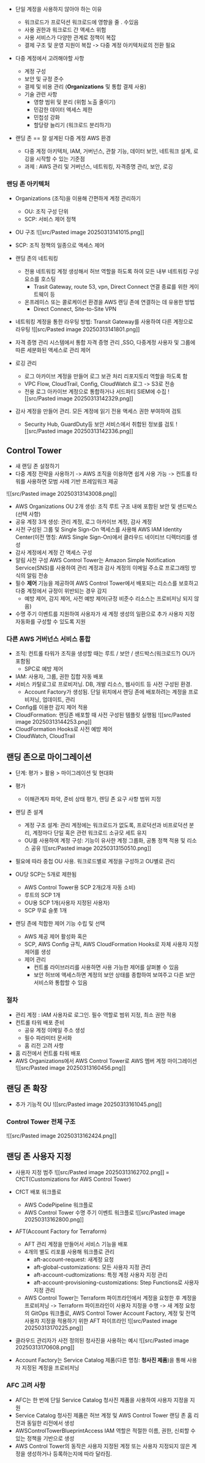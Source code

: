 - 단일 계정을 사용하지 않아야 하는 이유
	- 워크로드가 프로덕션 워크로드에 영향을 줄 . 수있음
	- 사용 권한과 워크로드 간 액세스 위험
	- 사용 서비스가 다양한 관계로 정책이 복잡
	- 결제 구조 및 운영 지원이 복잡
	-> 다중 계정 아키텍처로의 전환 필요

- 다중 계정에서 고려해야할 사항
	- 계정 구성
	- 보안 및 규정 준수
	- 결제 및 비용 관리 (**Organizations** 및 통합 결제 사용)
	- 기술 관련 사항
		- 영향 범위 및 분리 (위험 노출 줄이기)
		- 민감한 데이터 엑세스 제한
		- 민첩성 강화
		- 할당량 늘리기 (워크로드 분리하기)
- 랜딩 존 == 잘 설계된 다중 계정 AWS 환경
	- 다중 계정 아키텍처, IAM, 거버넌스, 관찰 기능, 데이터 보안, 네트워크 설계, 로깅을 시작할 수 있는 기준점
	- 과제 : AWS 관리 및 거버넌스, 네트워킹, 자격증명 관리, 보안, 로깅

### 랜딩 존 아키텍처 
- Organizations (조직)을 이용해 간편하게 계정 관리하기
	- OU: 조직 구성 단위
	- SCP: 서비스 제어 정책

- OU 구조
![[src/Pasted image 20250313141015.png]]
- SCP: 조직 정책의 일종으로 액세스 제어

- 랜딩 존의 네트워킹
	- 전용 네트워킹 계정 생성해서 허브 역할을 하도록 하여 모든 내부 네트워킹 구성요소를 호스팅
		- Trasit Gateway, route 53, vpn, Direct Connect 연결 종료를 위한 게이트웨이 등
	- 온프레미스 또는 콜로케이션 환경을 AWS 랜딩 존에 연결하는 데 유용한 방법
		- Direct Connect, Site-to-Site VPN
- 네트워킹 계정을 통한 라우팅 방법: Transit Gateway를 사용하여 다른 계정으로 라우팅
![[src/Pasted image 20250313141801.png]]

- 자격 증명 관리 시스템에서 통합 자격 증명 관리 ,SSO, 다중계정 사용자 및 그룹에 따른 세분화된 액세스로 관리 제어
- 로깅 관리
	- 로그 아카이브 계정을 만들어 로그 보관 처리 리포지토리 역할을 하도록 함
	- VPC Flow, CloudTrail, Config, CloudWatch 로그 -> S3로 전송
	- 전용 로그 아카이브 계정으로 통합하거나 서드파티 SIEM에 수집
![[src/Pasted image 20250313142329.png]]

- 감사 계정을 만들어 관리. 모든 계정에 읽기 전용 액세스 권한 부여하여 검토
	- Security Hub, GuardDuty등 보안 서비스에서 취합된 정보를 검토
![[src/Pasted image 20250313142336.png]]

## Control Tower
- 새 랜딩 존 설정하기
- 다중 계정 전략을 사용하기 -> AWS 조직을 이용하면 쉽게 사용 가능 -> 컨트롤 타워를 사용하면 모범 사례 기반 프레임워크 제공

![[src/Pasted image 20250313143008.png]]

- AWS Organizations OU 2개 생성: 조직 루트 구조 내에 포함된 보안 및 샌드박스(선택 사항)    
- 공유 계정 3개 생성: 관리 계정, 로그 아카이브 계정, 감사 계정
- 사전 구성된 그룹 및 Single Sign-On 액세스를 사용해 AWS IAM Identity Center(이전 명칭: AWS Single Sign-On)에서 클라우드 네이티브 디렉터리를 생성
- 감사 계정에서 계정 간 액세스 구성
- 알림 사전 구성 AWS Control Tower는 Amazon Simple Notification Service(SNS)를 사용하여 관리 계정과 감사 계정의 이메일 주소로 프로그래밍 방식의 알림 전송
- 필수 **제어** 기능을 제공하여 AWS Control Tower에서 배포되는 리소스를 보호하고 다중 계정에서 규정이 위반되는 경우 감지
	- 예방 제어, 감지 제어, 사전 예방 제어(규정 비준수 리소스는 프로비저닝 되지 않음)
- 수명 주기 이벤트를 지원하여 사용자가 새 계정 생성의 일환으로 추가 사용자 지정 자동화를 구성할 수 있도록 지원

### 다른 AWS 거버넌스 서비스 통합
- 조직: 컨트롤 타워가 조직을 생성할 때는 루트 / 보안 / 샌드박스(워크로드?) OU가 포함됨
	- SPC로 예방 제어
- IAM: 사용자, 그룹, 권한 집합 자동 배포
- 서비스 카탈로그로 프로비저닝. DB, 개발 리소스, 웹사이트 등 사전 구성된 환경.
	- Account Factory가 생성됨. 단일 위치에서 랜딩 존에 배포하려는 계정을 프로비저닝, 업데이트, 관리
- Config를 이용한 감지 제어 적용
- CloudFormation: 랜딩존 배포할 때 사전 구성된 템플릿 실행됨
![[src/Pasted image 20250313144253.png]]
- CloudFormation Hooks로 사전 예방 제어
- CloudWatch, CloudTrail

## 랜딩 존으로 마이그레이션
- 단계: 평가 > 활용 > 마이그레이션 및 현대화
- 평가
	- 이해관계자 파악, 준비 상태 평가, 렌딩 존 요구 사항 범위 지정
- 랜딩 존 설계
	- 계정 구조 설계: 관리 계정에는 워크로드가 없도록, 프로덕션과 비프로덕션 분리, 계정마다 단일 혹은 관련 워크로드 소규모 세트 유지
	- OU를 사용하여 계정 구성: 기능이 유사한 계정 그룹화, 공통 정책 적용 및 리소스 공유
![[src/Pasted image 20250313150510.png]]
- 필요에 따라 중첩 OU 사용. 워크로드별로 계정을 구성하고 OU별로 관리
- OU당 SCP는 5개로 제한됨
	- AWS Control Tower용 SCP 2개(2개 자동 소비)
	- 루트의 SCP 1개
	- OU용 SCP 1개(사용자 지정된 사용자)
	- SCP 무료 슬롯 1개

- 랜딩 존에 적합한 제어 기능 수립 및 선택
	- AWS 제공 제어 활성화 혹은
	- SCP, AWS Config 규칙, AWS CloudFormation Hooks로 자체 사용자 지정 제어를 생성
	- 제어 관리
		- 컨트롤 라이브러리를 사용하면 사용 가능한 제어를 살펴볼 수 있음
		- 보안 허브에 액세스하면 계정의 보안 상태를 종합하여 보여주고 다른 보안 서비스와 통합할 수 있음

### 절차
- 관리 계정 : IAM 사용자로 로그인. 필수 역할로 범위 지정, 최소 권한 적용
- 컨트롤 타워 배포 준비
	- 공유 계정 이메일 주소 생성
	- 필수 파라미터 문서화
	- 홈 리전 고려 사항
- 홈 리전에서 컨트롤 타워 배포
- AWS Organizations에서 AWS Control Tower로 AWS 멤버 계정 마이그레이션
![[src/Pasted image 20250313160456.png]]


## 랜딩 존 확장
- 추가 기능적 OU
![[src/Pasted image 20250313161045.png]]

### Control Tower 전체 구조
![[src/Pasted image 20250313162424.png]]

## 랜딩 존 사용자 지정
- 사용자 지정 범주
![[src/Pasted image 20250313162702.png]]
= CfCT(Customizations for AWS Control Tower)

- CfCT 배포 워크플로
	- AWS CodePipeline 워크플로
	- AWS Control Tower 수명 주기 이벤트 워크플로
![[src/Pasted image 20250313162800.png]]

- AFT(Account Factory for Terraform)
	- AFT 관리 계정을 만들어서 서비스 기능을 배포
	- 4개의 별도 리포를 사용해 워크플로 관리
		- aft-account-request: 새계정 요청
		- aft-global-customizations: 모든 사용자 지정 관리
		- aft-account-cudtomizations: 특정 계정 사용자 지정 관리
		- aft-account-provisioning-customizations: Step Functions로 사용자 지정 관리
	- AWS Control Tower는 Terraform 파이프라인에서 계정을 요청한 후 계정을 프로비저닝 -> Terraform 파이프라인이 사용자 지정을 수행 -> 새 계정 요청의 GitOps 워크플로, AWS Control Tower Account Factory, 계정 및 전역 사용자 지정을 적용하기 위한 AFT 파이프라인
![[src/Pasted image 20250313170225.png]]

- 클라우드 관리자가 사전 정의된 청사진을 사용하는 예시
![[src/Pasted image 20250313170608.png]]
- Account Factory는 Service Catalog 제품(다른 명칭: **청사진 제품**)을 통해 사용자 지정된 계정을 프로비저닝
### AFC 고려 사항

- AFC는 한 번에 단일 Service Catalog 청사진 제품을 사용하여 사용자 지정을 지원
- Service Catalog 청사진 제품은 허브 계정 및 AWS Control Tower 랜딩 존 홈 리전과 동일한 리전에서 생성
- AWSControlTowerBlueprintAccess IAM 역할은 적절한 이름, 권한, 신뢰할 수 있는 정책을 기반으로 생성
- AWS Control Tower의 동작은 사용자 지정된 계정 또는 사용자 지정되지 않은 계정을 생성하거나 등록하는지에 따라 달라짐.
